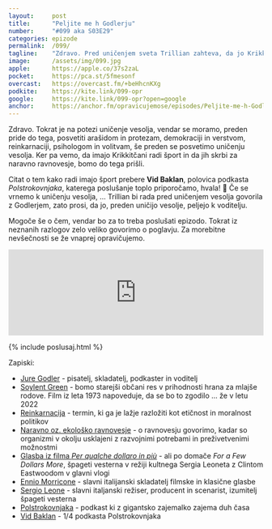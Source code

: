 ```yaml
---
layout: 	post
title:  	"Peljite me h Godlerju"
number: 	"#099 aka S03E29"
categories:	epizode
permalink:	/099/
tagline: 	"Zdravo. Pred uničenjem sveta Trillian zahteva, da jo Krikkitčani odpeljejo h Godlerju. Citat prebere Vid Baklan."
image:		/assets/img/099.jpg
apple:		https://apple.co/37s2zaL
pocket:		https://pca.st/5fmesonf
overcast:	https://overcast.fm/+beHhcnKXg
podkite:	https://kite.link/099-opr
google:		https://kite.link/099-opr?open=google
anchor:		https://anchor.fm/opravicujemose/episodes/Peljite-me-h-Godlerju-e1ha4pp
---
```


Zdravo. Tokrat je na potezi uničenje vesolja, vendar se moramo, preden pride do tega, posvetiti arašidom in protezam, demokraciji in verstvom, reinkarnaciji, psihologom in volitvam, še preden se posvetimo uničenju vesolja. Ker pa vemo, da imajo Krikkitčani radi šport in da jih skrbi za naravno ravnovesje, bomo do tega prišli. 

Citat o tem kako radi imajo šport prebere **Vid Baklan**, polovica podkasta _Polstrokovnjaka_, katerega poslušanje toplo priporočamo, hvala! 🙏 Če se vrnemo k uničenju vesolja, ... Trillian bi rada pred uničenjem vesolja govorila z Godlerjem, zato prosi, da jo, preden uničijo vesolje, peljejo k voditelju. 

Mogoče še o čem, vendar bo za to treba poslušati epizodo. Tokrat iz neznanih razlogov zelo veliko govorimo o poglavju. Za morebitne nevšečnosti se že vnaprej opravičujemo. 

<iframe src="https://www.listennotes.com/podcasts/opravičujemo-se-za/peljite-me-h-godlerju-eyzIJ9T8BvK/embed/" height="170px" width="100%" style="width: 1px; min-width: 100%;" loading="lazy" frameborder="0" scrolling="no"></iframe>

{% include poslusaj.html %}

Zapiski:
- [Jure Godler](https://www.instagram.com/godler/) - pisatelj, skladatelj, podkaster in voditelj 
- [Soylent Green](https://en.wikipedia.org/wiki/Soylent_Green) - bomo starejši občani res v prihodnosti hrana za mlajše rodove. Film iz leta 1973 napoveduje, da se bo to zgodilo ... že v letu 2022
- [Reinkarnacija](https://sl.wikipedia.org/wiki/Reinkarnacija) - termin, ki ga je lažje razložiti kot etičnost in moralnost politikov
- [Naravno oz. ekološko ravnovesje](https://sl.wikipedia.org/wiki/Ekolo%C5%A1ko_ravnovesje) - o ravnovesju govorimo, kadar so organizmi v okolju usklajeni z razvojnimi potrebami in preživetvenimi možnostmi
- [Glasba iz filma _Per qualche dollaro in più_](https://www.youtube.com/watch?v=Arl988QXlYQ) - ali po domače _For a Few Dollars More_, špageti vesterna v režiji kultnega Sergia Leoneta z Clintom Eastwoodom v glavni vlogi
- [Ennio Morricone](https://en.wikipedia.org/wiki/Ennio_Morricone) - slavni italijanski skladatelj filmske in klasične glasbe
- [Sergio Leone](https://en.wikipedia.org/wiki/Sergio_Leone) - slavni italjanski režiser, producent in scenarist, izumitelj špageti vesterna
- [Polstrokovnjaka](http://polstrokovnjaka.si/) - podkast ki z gigantsko zajemalko zajema duh časa
- [Vid Baklan](https://www.instagram.com/vidbaklan/) - 1/4 podkasta Polstrokovnjaka